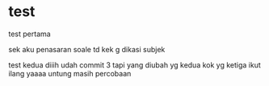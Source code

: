 # test
test pertama

sek aku penasaran soale td kek g dikasi subjek

test kedua
diiih udah commit 3 tapi yang diubah yg kedua kok yg ketiga ikut ilang yaaaa
untung masih percobaan
